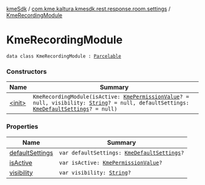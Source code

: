 [kmeSdk](../../index.md) / [com.kme.kaltura.kmesdk.rest.response.room.settings](../index.md) / [KmeRecordingModule](./index.md)

# KmeRecordingModule

`data class KmeRecordingModule : `[`Parcelable`](https://developer.android.com/reference/android/os/Parcelable.html)

### Constructors

| Name | Summary |
|---|---|
| [&lt;init&gt;](-init-.md) | `KmeRecordingModule(isActive: `[`KmePermissionValue`](../../com.kme.kaltura.kmesdk.ws.message.type.permissions/-kme-permission-value/index.md)`? = null, visibility: `[`String`](https://kotlinlang.org/api/latest/jvm/stdlib/kotlin/-string/index.html)`? = null, defaultSettings: `[`KmeDefaultSettings`](../-kme-default-settings/index.md)`? = null)` |

### Properties

| Name | Summary |
|---|---|
| [defaultSettings](default-settings.md) | `var defaultSettings: `[`KmeDefaultSettings`](../-kme-default-settings/index.md)`?` |
| [isActive](is-active.md) | `var isActive: `[`KmePermissionValue`](../../com.kme.kaltura.kmesdk.ws.message.type.permissions/-kme-permission-value/index.md)`?` |
| [visibility](visibility.md) | `var visibility: `[`String`](https://kotlinlang.org/api/latest/jvm/stdlib/kotlin/-string/index.html)`?` |

